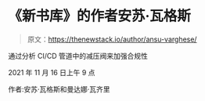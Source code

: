 # 《新书库》的作者安苏·瓦格斯

> 原文：<https://thenewstack.io/author/ansu-varghese/>

通过分析 CI/CD 管道中的减压阀来加强合规性

2021 年 11 月 16 日上午 9 点

作者:安苏·瓦格斯和曼达娜·瓦齐里